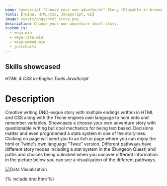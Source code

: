 ```yaml
---
name: Javascript "Choose your own adventurer" Story [Playable in browser]
tools: [Twine, HTML/CSS, Javascript, UI]
image: assets/pngs/html_story.png
description: Choose your own adventure short story.
custom_js:
  - vega.min
  - vega-lite.min
  - vega-embed.min
  - justcharts
---
```

## Skills showcased
*HTML & CSS* *In-Engine Tools* *JavaScript*

# Description
Creative writing DND-esque story with multiple endings written in HTML and CSS along with the Twine engines own language to hold onto and remember variables. Showcases a choose your own adventure story with questionable writing but cool mechanics for being text based. Decisions matter and even programmed a stats system in one of the storylines. Clicking on page will send you to an itch.io page where you can enjoy the html or Twine's own language "Twee" version. Different pathways have different story modes including a stat system in the (Dungeon Quest) and paths and choices being unlocked when you uncover different information in the picture below you can see a visualization of the different pathways. 

<img src="{{ site.baseurl }}/assets/pngs/html_story.png" alt="Data Visualization">

{% include dnd.html %}


